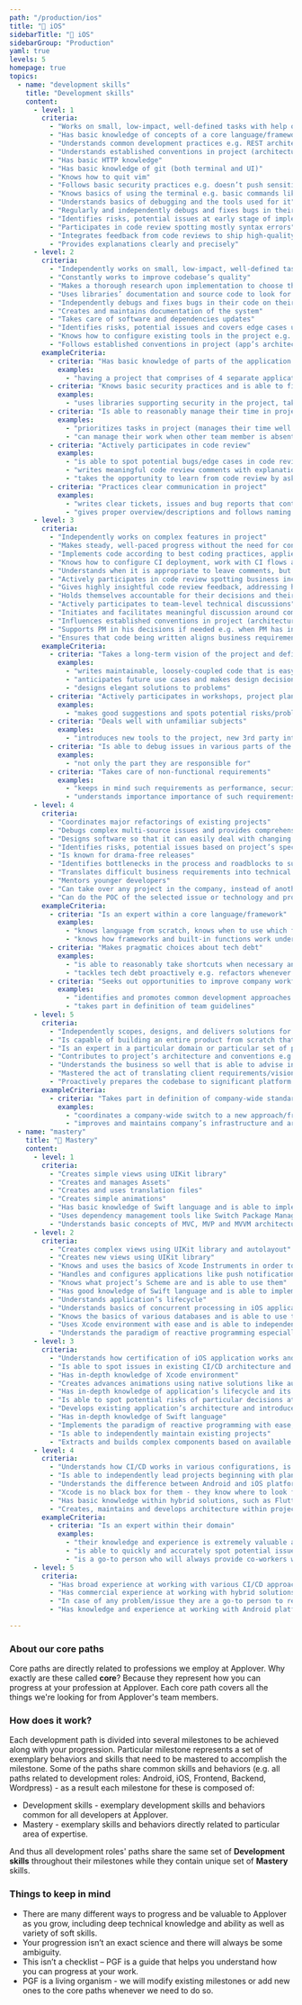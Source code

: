 ```yaml
---
path: "/production/ios"
title: "🍏 iOS"
sidebarTitle: "🍏 iOS"
sidebarGroup: "Production"
yaml: true
levels: 5
homepage: true
topics:
  - name: "development skills"
    title: "Development skills"
    content:
      - level: 1
        criteria:
          - "Works on small, low-impact, well-defined tasks with help of other developers"
          - "Has basic knowledge of concepts of a core language/framework"
          - "Understands common development practices e.g. REST architecture, SOLID principles"
          - "Understands established conventions in project (architecture, git flow, deploy flow etc.)"
          - "Has basic HTTP knowledge"
          - "Has basic knowledge of git (both terminal and UI)"
          - "Knows how to quit vim"
          - "Follows basic security practices e.g. doesn’t push sensitive data to repository/publicly available files"
          - "Knows basics of using the terminal e.g. basic commands like grep, curl, tail, cd, mkdir, kill"
          - "Understands basics of debugging and the tools used for it"
          - "Regularly and independently debugs and fixes bugs in their code with support of others"
          - "Identifies risks, potential issues at early stage of implementation"
          - "Participates in code review spotting mostly syntax errors"
          - "Integrates feedback from code reviews to ship high-quality code"
          - "Provides explanations clearly and precisely"
      - level: 2
        criteria:
          - "Independently works on small, low-impact, well-defined tasks"
          - "Constantly works to improve codebase’s quality"
          - "Makes a thorough research upon implementation to choose the best tool/approach for a problem"
          - "Uses libraries’ documentation and source code to look for solutions/answers"
          - "Independently debugs and fixes bugs in their code on their own"
          - "Creates and maintains documentation of the system"
          - "Takes care of software and dependencies updates"
          - "Identifies risks, potential issues and covers edge cases upon implementation (e.g. during planning meeting)"
          - "Knows how to configure existing tools in the project e.g. setup GitLab repository, integrate Sentry"
          - "Follows established conventions in project (app’s architecture, git flow, deploy flow etc.)"
        exampleCriteria:
          - criteria: "Has basic knowledge of parts of the application and their responsibilities"
            examples:
              - "having a project that comprises of 4 separate applications the developer knows scope and responsibilities of each of these"
          - criteria: "Knows basic security practices and is able to find ones"
            examples:
              - "uses libraries supporting security in the project, takes care of proper authentication and authorization within the project"
          - criteria: "Is able to reasonably manage their time in project"
            examples:
              - "prioritizes tasks in project (manages their time well and does not spend too much time on tasks that might not be relevant at the moment)"
              - "can manage their work when other team member is absent at the moment and makes adjustments to task scope/priority if needed e.g. when PM is missing they are able to set tasks’ priorities themselves"
          - criteria: "Actively participates in code review"
            examples:
              - "is able to spot potential bugs/edge cases in code review"
              - "writes meaningful code review comments with explanations rather than instructions"
              - "takes the opportunity to learn from code review by asking questions and taking discussions with reviewer"
          - criteria: "Practices clear communication in project"
            examples:
              - "writes clear tickets, issues and bug reports that contain the necessary amount of detail to be picked up by other engineers"
              - "gives proper overview/descriptions and follows naming conventions when creating MRs"
      - level: 3
        criteria:
          - "Independently works on complex features in project"
          - "Makes steady, well-paced progress without the need for constant significant feedback from more senior engineers"
          - "Implements code according to best coding practices, applies proper design patterns when necessary"
          - "Knows how to configure CI deployment, work with CI flows and multiple environments"
          - "Understands when it is appropriate to leave comments, but biases towards self-documenting code"
          - "Actively participates in code review spotting business inconsistencies"
          - "Gives highly insightful code review feedback, addressing high-level thoughts and treating code review as knowledge-sharing channel"
          - "Holds themselves accountable for their decisions and their outcome"
          - "Actively participates to team-level technical discussions"
          - "Initiates and facilitates meaningful discussion around complex issues"
          - "Influences established conventions in project (architecture, git flow, deploy flow etc.)"
          - "Supports PM in his decisions if needed e.g. when PM has insufficient knowledge to address the issue"
          - "Ensures that code being written aligns business requirements"
        exampleCriteria:
          - criteria: "Takes a long-term vision of the project and defines building blocks to get there"
            examples:
              - "writes maintainable, loosely-coupled code that is easy to test"
              - "anticipates future use cases and makes design decisions that minimize the cost of future changes"
              - "designs elegant solutions to problems"
          - criteria: "Actively participates in workshops, project plannings or/and pre-development phase"
            examples:
              - "makes good suggestions and spots potential risks/problems upon development phase"
          - criteria: "Deals well with unfamiliar subjects"
            examples:
              - "introduces new tools to the project, new 3rd party integrations"
          - criteria: "Is able to debug issues in various parts of the application"
            examples:
              - "not only the part they are responsible for"
          - criteria: "Takes care of non-functional requirements"
            examples:
              - "keeps in mind such requirements as performance, security, accessibility etc."
              - "understands importance importance of such requirements and knows tools used to verify they have been met"
      - level: 4
        criteria:
          - "Coordinates major refactorings of existing projects"
          - "Debugs complex multi-source issues and provides comprehensive solutions to them"
          - "Designs software so that it can easily deal with changing requirements"
          - "Identifies risks, potential issues based on project’s specification"
          - "Is known for drama-free releases"
          - "Identifies bottlenecks in the process and roadblocks to success of the project and takes actions to remove these"
          - "Translates difficult business requirements into technical terms"
          - "Mentors younger developers"
          - "Can take over any project in the company, instead of another developer"
          - "Can do the POC of the selected issue or technology and prove which solution works best"
        exampleCriteria:
          - criteria: "Is an expert within a core language/framework"
            examples:
              - "knows language from scratch, knows when to use which function"
              - "knows how frameworks and built-in functions work under the hood"
          - criteria: "Makes pragmatic choices about tech debt"
            examples:
              - "is able to reasonably take shortcuts when necessary and keeps them in tech debt backlog"
              - "tackles tech debt proactively e.g. refactors whenever touches any part of codebase in need"
          - criteria: "Seeks out opportunities to improve company workflow"
            examples:
              - "identifies and promotes common development approaches as cross-team standards"
              - "takes part in definition of team guidelines"
      - level: 5
        criteria:
          - "Independently scopes, designs, and delivers solutions for large, complex challenges"
          - "Is capable of building an entire product from scratch that requires significant R&D effort"
          - "Is an expert in a particular domain or particular set of problems e.g. machine learning/devops/business intelligence areas of expertise"
          - "Contributes to project’s architecture and conventions e.g. application’s architecture, git flow, deploy tasks etc."
          - "Understands the business so well that is able to advise in business terms e.g. from regular user’s perspective"
          - "Mastered the act of translating client requirements/visions into concrete web features"
          - "Proactively prepares the codebase to significant platform changes. Is the pioneer whenever some core features are deprecated in favour of new solutions"
        exampleCriteria:
          - criteria: "Takes part in definition of company-wide standards"
            examples:
              - "coordinates a company-wide switch to a new approach/framework/architecture"
              - "improves and maintains company’s infrastructure and architecture in their core technology e.g. project architecture templates, CI scripts etc."
  - name: "mastery"
    title: "🍏 Mastery"
    content:
      - level: 1
        criteria:
          - "Creates simple views using UIKit library"
          - "Creates and manages Assets"
          - "Creates and uses translation files"
          - "Creates simple animations"
          - "Has basic knowledge of Swift language and is able to implement readable and clean code in Swift"
          - "Uses dependency management tools like Switch Package Manager, CococaPods"
          - "Understands basic concepts of MVC, MVP and MVVM architectures"
      - level: 2
        criteria:
          - "Creates complex views using UIKit library and autolayout"
          - "Creates new views using UIKit library"
          - "Knows and uses the basics of Xcode Instruments in order to detect memory leaks"
          - "Handles and configures applications like push notifications"
          - "Knows what project’s Scheme are and is able to use them"
          - "Has good knowledge of Swift language and is able to implement readable and clean code in Swift"
          - "Understands application’s lifecycle"
          - "Understands basics of concurrent processing in iOS applications"
          - "Knows the basics of various databases and is able to use them based on available documentation"
          - "Uses Xcode environment with ease and is able to independently solve small configuration issues for the project they are working at"
          - "Understands the paradigm of reactive programming especially in context of RxSwift libraries"
      - level: 3
        criteria:
          - "Understands how certification of iOS application works and is able to configure project according to given requirements"
          - "Is able to spot issues in existing CI/CD architecture and report them to person in charge"
          - "Has in-depth knowledge of Xcode environment"
          - "Creates advances animations using native solutions like autolayout as well as external tools/libraries like Lottie"
          - "Has in-depth knowledge of application’s lifecycle and its states"
          - "Is able to spot potential risks of particular decisions at early stage of project’s planning and is able to suggest alternative solutions according to business requirements"
          - "Develops existing application’s architecture and introduces new solutions and improvements based on this architecture"
          - "Has in-depth knowledge of Swift language"
          - "Implements the paradigm of reactive programming with ease, especially in context of RxSwift libraries"
          - "Is able to independently maintain existing projects"
          - "Extracts and builds complex components based on available documentation. Extracts these into separate modules that can be reused within multiple projects"
      - level: 4
        criteria:
          - "Understands how CI/CD works in various configurations, is able to implement CI/CD and maintain it within existing infrastructure at Applover or at client’s side"
          - "Is able to independently lead projects beginning with planning phase, through cooperation with client and ending with deployment of ready product to production"
          - "Understands the difference between Android and iOS platform what makes them a good advisor in terms of selection of common tools in projects they are working at"
          - "Xcode is no black box for them - they know where to look for particular options/features and how to work with them. Is able to solve every configuration issue and implement their own solutions within projects at Applover"
          - "Has basic knowledge within hybrid solutions, such as Flutter, React Native"
          - "Creates, maintains and develops architecture within projects at Applover"
        exampleCriteria:
          - criteria: "Is an expert within their domain"
            examples:
              - "their knowledge and experience is extremely valuable at workshops with client"
              - "is able to quickly and accurately spot potential issues and suggest solutions at early stage of project planning"
              - "is a go-to person who will always provide co-workers with a piece of advice and solutions to given issues"
      - level: 5
        criteria:
          - "Has broad experience at working with various CI/CD approaches for such platforms as iOS and Android platforms"
          - "Has commercial experience at working with hybrid solutions, such as Flutter, React Native"
          - "In case of any problem/issue they are a go-to person to resolve these. Has broad experience at implementation of iOS applications."
          - "Has knowledge and experience at working with Android platform which allows them to communicate with peers from various departments in the team in order to make project-related decisions"

---
```

### About our core paths
Core paths are directly related to professions we employ at Applover. Why exactly are these called **core**? Because they represent how you can progress at your profession at Applover. Each core path covers all the things we're looking for from Applover's team members.

### How does it work?
Each development path is divided into several milestones to be achieved along with your progression. Particular milestone represents a set of exemplary behaviors and skills that need to be mastered to accomplish the milestone. Some of the paths share common skills and behaviors (e.g. all paths related to development roles: Android, iOS, Frontend, Backend, Wordpress) - as a result each milestone for these is composed of:
- Development skills - exemplary development skills and behaviors common for all developers at Applover.
- Mastery - exemplary skills and behaviors directly related to particular area of expertise.

And thus all development roles' paths share the same set of **Development skills** throughout their milestones while they contain unique set of **Mastery** skills.

### Things to keep in mind
- There are many different ways to progress and be valuable to Applover as you grow, including deep technical knowledge and ability as well as variety of soft skills.
- Your progression isn’t an exact science and there will always be some ambiguity.
- This isn’t a checklist – PGF is a guide that helps you understand how you can progress at your work.
- PGF is a living organism - we will modify existing milestones or add new ones to the core paths whenever we need to do so.
